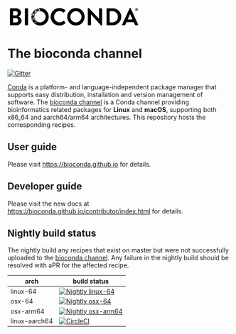![](https://raw.githubusercontent.com/bioconda/bioconda-recipes/master/logo/bioconda_monochrome_small.png
 "Bioconda")

# The bioconda channel

[![Gitter](https://badges.gitter.im/bioconda/bioconda-recipes.svg)](https://gitter.im/bioconda/Lobby?utm_source=badge&utm_medium=badge&utm_campaign=pr-badge)

[Conda](http://anaconda.org) is a platform- and language-independent package
manager that supports easy distribution, installation and version management of
software. The [bioconda channel](https://anaconda.org/bioconda) is a Conda
channel providing bioinformatics related packages for **Linux** and **macOS**, 
supporting both x86_64 and aarch64/arm64 architectures.
This repository hosts the corresponding recipes.

## User guide

Please visit https://bioconda.github.io for details. 

## Developer guide

Please visit the new docs at https://bioconda.github.io/contributor/index.html for details.

## Nightly build status
The nightly build any recipes that exist on master but were not successfully uploaded to the [bioconda channel](https://anaconda.org/bioconda). Any failure in the nightly build should be resolved with aPR for the affected recipe.

|arch|build status|
|----|------------|
|linux-64 |[![Nightly linux-64](https://dev.azure.com/bioconda/bioconda-recipes/_apis/build/status/Nightly%20uploader?branchName=master&jobName=build_and_push_linux&label=Nightly%20linux-64)](https://dev.azure.com/bioconda/bioconda-recipes/_build/latest?definitionId=4)|
|osx-64 |[![Nightly osx-64](https://dev.azure.com/bioconda/bioconda-recipes/_apis/build/status/Nightly%20uploader?branchName=master&jobName=build_and_push_osx&label=Nightly%20osx-64)](https://dev.azure.com/bioconda/bioconda-recipes/_build/latest?definitionId=4)|
|osx-arm64|[![Nightly osx-arm64](https://github.com/bioconda/bioconda-recipes/actions/workflows/nightly.yml/badge.svg)](https://github.com/bioconda/bioconda-recipes/actions/workflows/nightly.yml)|
|linux-aarch64|[![CircleCI](https://dl.circleci.com/insights-snapshot/gh/bioconda/bioconda-recipes/master/Nightly%20(ARM)/badge.svg?window=24h)](https://app.circleci.com/insights/github/bioconda/bioconda-recipes/workflows/Nightly%20(ARM)/overview?branch=master&reporting-window=last-24-hours&insights-snapshot=false)|
